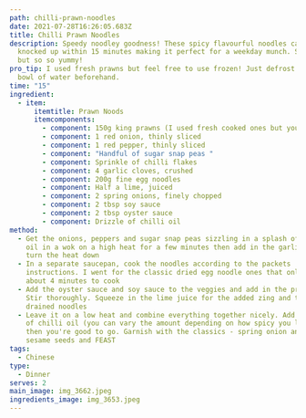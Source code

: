 ```yaml
---
path: chilli-prawn-noodles
date: 2021-07-28T16:26:05.683Z
title: Chilli Prawn Noodles
description: Speedy noodley goodness! These spicy flavourful noodles can be
  knocked up within 15 minutes making it perfect for a weekday munch. So easy
  but so so yummy!
pro_tip: I used fresh prawns but feel free to use frozen! Just defrost them in a
  bowl of water beforehand.
time: "15"
ingredient:
  - item:
      itemtitle: Prawn Noods
      itemcomponents:
        - component: 150g king prawns (I used fresh cooked ones but you can use frozen)
        - component: 1 red onion, thinly sliced
        - component: 1 red pepper, thinly sliced
        - component: "Handful of sugar snap peas "
        - component: Sprinkle of chilli flakes
        - component: 4 garlic cloves, crushed
        - component: 200g fine egg noodles
        - component: Half a lime, juiced
        - component: 2 spring onions, finely chopped
        - component: 2 tbsp soy sauce
        - component: 2 tbsp oyster sauce
        - component: Drizzle of chilli oil
method:
  - Get the onions, peppers and sugar snap peas sizzling in a splash of sesame
    oil in a wok on a high heat for a few minutes then add in the garlic and
    turn the heat down
  - In a separate saucepan, cook the noodles according to the packets
    instructions. I went for the classic dried egg noodle ones that only take
    about 4 minutes to cook
  - Add the oyster sauce and soy sauce to the veggies and add in the prawns.
    Stir thoroughly. Squeeze in the lime juice for the added zing and tip in the
    drained noodles
  - Leave it on a low heat and combine everything together nicely. Add a drizzle
    of chilli oil (you can vary the amount depending on how spicy you like it!)
    then you're good to go. Garnish with the classics - spring onion and black
    sesame seeds and FEAST
tags:
  - Chinese
type:
  - Dinner
serves: 2
main_image: img_3662.jpeg
ingredients_image: img_3653.jpeg
---
```


